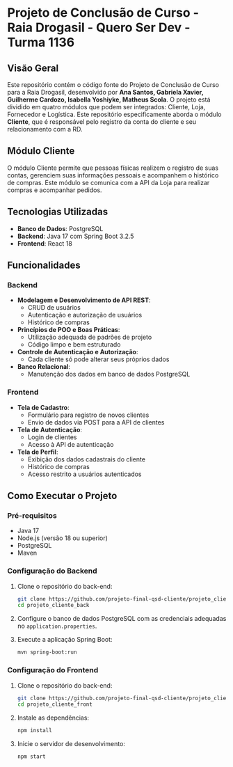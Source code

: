 # Projeto de Conclusão de Curso - Raia Drogasil - Quero Ser Dev - Turma 1136

## Visão Geral

Este repositório contém o código fonte do Projeto de Conclusão de Curso para a Raia Drogasil, desenvolvido por **Ana Santos, Gabriela Xavier, Guilherme Cardozo, Isabella Yoshiyke, Matheus Scola**. O projeto está dividido em quatro módulos que podem ser integrados: Cliente, Loja, Fornecedor e Logística. Este repositório especificamente aborda o módulo **Cliente**, que é responsável pelo registro da conta do cliente e seu relacionamento com a RD.

## Módulo Cliente

O módulo Cliente permite que pessoas físicas realizem o registro de suas contas, gerenciem suas informações pessoais e acompanhem o histórico de compras. Este módulo se comunica com a API da Loja para realizar compras e acompanhar pedidos.

## Tecnologias Utilizadas

- **Banco de Dados**: PostgreSQL
- **Backend**: Java 17 com Spring Boot 3.2.5
- **Frontend**: React 18

## Funcionalidades

### Backend

- **Modelagem e Desenvolvimento de API REST**:
  - CRUD de usuários
  - Autenticação e autorização de usuários
  - Histórico de compras
- **Princípios de POO e Boas Práticas**:
  - Utilização adequada de padrões de projeto
  - Código limpo e bem estruturado
- **Controle de Autenticação e Autorização**:
  - Cada cliente só pode alterar seus próprios dados
- **Banco Relacional**:
  - Manutenção dos dados em banco de dados PostgreSQL

### Frontend

- **Tela de Cadastro**:
  - Formulário para registro de novos clientes
  - Envio de dados via POST para a API de clientes
- **Tela de Autenticação**:
  - Login de clientes
  - Acesso à API de autenticação
- **Tela de Perfil**:
  - Exibição dos dados cadastrais do cliente
  - Histórico de compras
  - Acesso restrito a usuários autenticados

## Como Executar o Projeto

### Pré-requisitos

- Java 17
- Node.js (versão 18 ou superior)
- PostgreSQL
- Maven

### Configuração do Backend

1. Clone o repositório do back-end:
    ```sh
    git clone https://github.com/projeto-final-qsd-cliente/projeto_cliente_back
    cd projeto_cliente_back
    ```

2. Configure o banco de dados PostgreSQL com as credenciais adequadas no `application.properties`.

3. Execute a aplicação Spring Boot:
    ```sh
    mvn spring-boot:run
    ```

### Configuração do Frontend

1. Clone o repositório do back-end:
    ```sh
    git clone https://github.com/projeto-final-qsd-cliente/projeto_cliente_front
    cd projeto_cliente_front
    ```
2. Instale as dependências:
    ```sh
    npm install
    ```

3. Inicie o servidor de desenvolvimento:
    ```sh
    npm start
    ```
